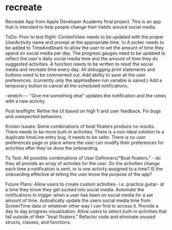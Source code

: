 # recreate
Recreate App from Apple Developer Academy final project.
This is an app that is intended to help people change their habits around social media.

ToDo:
Prior to test flight:
ContentView needs to be updated with the proper UserActivity name and prompt at the appropriate time. \n
A picker needs to be added to TimeAndSnark to allow the user to set the amount of time they spend on social media per day.
The progress gauges need to be updated to reflect the user's daily social media time and the amount of time they do suggested activities.
A function needs to be written to reset the social media and recreate time every day. 
All debugging print statements and buttons need to be commented out. 
Add ability to save all the user preferences. (currently only the appHasBeen run variable is saved.)
Add a temporary button to cancel all the scheduled notifications.

-stretch--- "Give me something else" updates the notification and the views with a new activity.

Post testflight:
Refine the UI based on high fi and user feedback.
Fix bugs and unexpected behaviors.

Known Issues:
Some combinations of boat floaters produce no results.
There needs to be more built-in activities.
There is a non-ideal solution to a duplicate timeLine entry bug. It needs to be safer.
There is no user preferences page or place where the user can modify their preferences for activities after they've done the onboarding.


To Test:
All possible combinations of User Defininers/"Boat floaters." - do they all provide an array of activites for the user.
Do the activities change each time a notification is sent, or is one activity assigned to a time?
IS the onboarding effective at letting the user know the purpose of the app?

Future Plans:
Allow users to create custom activities- i.e. practice guitar- at a time they know they get sucked into social media.
Automate the notifications to trigger when a user has been on social media for a set amount of time.
Autoatically update the users social media time from ScreenTime data or whatever other way I can find to access it.
Provide a day to day progress visualization.
Allow users to select built-in activities that fall outside of their "boat floaters."
Refactor code and eliminate unused structs, classes, and functions.



